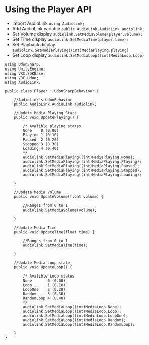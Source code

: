 # Using the Player API

- Import AudioLink `using AudioLink;`
- Add AudioLink variable `public AudioLink.AudioLink audiolink;`
- Set Volume display `audiolink.SetMediaVolume(player.volume);`
- Set Time display `audiolink.SetMediaTime(player.time);`
- Set Playback display `audiolink.SetMediaPlaying((int)MediaPlaying.playing)`
- Set Loop display `audiolink.SetMediaLoop((int)MediaLoop.Loop)`

```
using UdonSharp;
using UnityEngine;
using VRC.SDKBase;
using VRC.Udon;
using AudioLink;

public class Player : UdonSharpBehaviour {

    //AudioLink's UdonBehavior
    public AudioLink.AudioLink audiolink;

    //Update Media Playing State
    public void UpdatePlaying() {

        /* Avalible playing states
        None    0 (0.00)
        Playing 1 (0.10)
        Paused  2 (0.20)
        Stopped 3 (0.30)
        Loading 4 (0.40)
        */
        audiolink.SetMediaPlaying((int)MediaPlaying.None);
        audiolink.SetMediaPlaying((int)MediaPlaying.Playing);
        audiolink.SetMediaPlaying((int)MediaPlaying.Paused);
        audiolink.SetMediaPlaying((int)MediaPlaying.Stopped);
        audiolink.SetMediaPlaying((int)MediaPlaying.Loading);

    }

    //Update Media Volume
    public void UpdateVolume(float volume) {

        //Ranges from 0 to 1
        audiolink.SetMediaVolume(volume);

    }

    //Update Media Time
    public void UpdateTime(float time) {

        //Ranges from 0 to 1
        audiolink.SetMediaTime(time);

    }

    //Update Media Loop state
    public void UpdateLoop() {

        /* Avalible Loop states
        None       0 (0.00)
        Loop       1 (0.10)
        LoopOne    2 (0.20)
        Random     3 (0.30)
        RandomLoop 4 (0.40)
        */
        audiolink.SetMediaLoop((int)MediaLoop.None);
        audiolink.SetMediaLoop((int)MediaLoop.Loop);
        audiolink.SetMediaLoop((int)MediaLoop.LoopOne);
        audiolink.SetMediaLoop((int)MediaLoop.Random);
        audiolink.SetMediaLoop((int)MediaLoop.RandomLoop);

    }
}
```